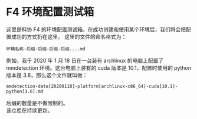 # F4 环境配置测试箱

这里是科协 F4 的环境配置测试箱。在成功创建和使用某个环境后，我们将会把配置成功的方式扔在这里。
这里的文件的命名格式为：

```none
环境名称-后缀-后缀-后缀-后缀....md
```

例如，我于 2020 年 1 月 18 日在一台装有 archlinux 的电脑上配置了 mmdetection 环境。这台电脑上装有的 cuda 版本是 10.1，配置时使用的 python 版本是 3.6，那么这个文件就叫做：

```none
mmdetection-date[20200118]-platform[archlinux-x86_64]-cuda[10.1]-python[3.6].md
```

后缀的数量是不做限制的。  
该仓库在持续更新。

